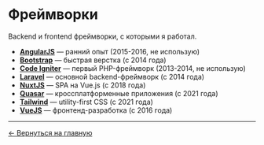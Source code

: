 # Фреймворки

Backend и frontend фреймворки, с которыми я работал.

- **[AngularJS](AngularJS.md)** — ранний опыт (2015-2016, не использую)
- **[Bootstrap](Bootstrap.md)** — быстрая верстка (с 2014 года)
- **[Code Igniter](Code_Igniter.md)** — первый PHP-фреймворк (2013-2014, не использую)
- **[Laravel](Laravel.md)** — основной backend-фреймворк (с 2014 года)
- **[NuxtJS](NuxtJS.md)** — SPA на Vue.js (с 2018 года)
- **[Quasar](Quasar.md)** — кроссплатформенные приложения (с 2021 года)
- **[Tailwind](Tailwind.md)** — utility-first CSS (с 2021 года)
- **[VueJS](VueJS.md)** — фронтенд-разработка (с 2016 года)

---

[← Вернуться на главную](../../README.md)
